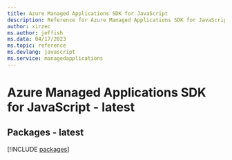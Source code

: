 ```yaml
---
title: Azure Managed Applications SDK for JavaScript
description: Reference for Azure Managed Applications SDK for JavaScript
author: xirzec
ms.author: jeffish
ms.data: 04/17/2023
ms.topic: reference
ms.devlang: javascript
ms.service: managedapplications
---
```

# Azure Managed Applications SDK for JavaScript - latest
## Packages - latest
[!INCLUDE [packages](managed-applications-index.md)]